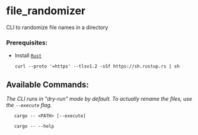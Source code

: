 # file_randomizer
CLI to randomize file names in a directory


### Prerequisites:
- Install [`Rust`](https://www.rust-lang.org/tools/install)
   ```
   curl --proto '=https' --tlsv1.2 -sSf https://sh.rustup.rs | sh
   ```

## Available Commands:
_The CLI runs in "dry-run" mode by default. To actually rename the files, use the `--execute` flag._

```
   cargo -- <PATH> [--execute]
```

```
   cargo -- --help
```
